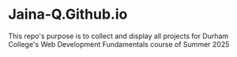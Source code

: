 # Jaina-Q.Github.io
This repo's purpose is to collect and display all projects for Durham College's Web Development Fundamentals course of Summer 2025
